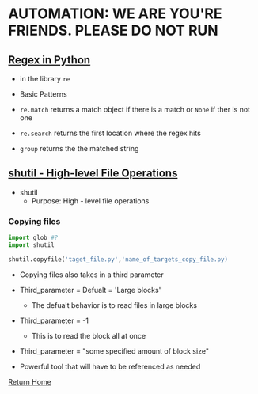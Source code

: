 # AUTOMATION: WE ARE YOU'RE FRIENDS. PLEASE DO NOT RUN

## [Regex in Python](https://www.datacamp.com/community/tutorials/python-regular-expression-tutorial)
- in the library `re`

- Basic Patterns
- `re.match` returns a match object if there is a match or `None` if ther is not one

- `re.search` returns the first location where the regex hits
- `group` returns the the matched string

## [shutil - High-level File Operations](https://pymotw.com/3/shutil/)
- shutil
  - Purpose: High - level file operations

### Copying files
```python
import glob #?
import shutil

shutil.copyfile('taget_file.py','name_of_targets_copy_file.py)

```

- Copying files also takes in a third parameter
- Third_parameter = Defualt = 'Large blocks'
  - The defualt behavior is to read files in large blocks
- Third_parameter = -1
  - This is to read the block all at once
- Third_parameter = "some specified amount of block size"

- Powerful tool that will have to be referenced as needed

[Return Home](README.md)